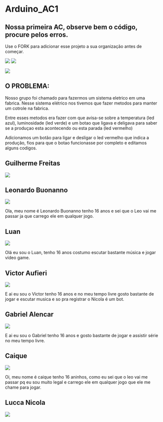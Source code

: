 # Arduino_AC1
## Nossa primeira AC, observe bem o código, procure pelos erros.

Use o FORK para adicionar esse projeto a sua organização antes de começar.

![](https://img.shields.io/github/forks/Leoruiz197/Arduino_AC1)
![](https://img.shields.io/github/stars/Leoruiz197/Arduino_AC1)

![](https://github.com/Bullfrog2RA/Arduino_AC1/blob/main/AC1.png)


## **O PROBLEMA:** 

Nosso grupo foi chamado para fazermos um sistema eletrico em uma fabrica. Nesse sistema elétrico nos tivemos que fazer metodos para manter um cotrole na fabrica.

Entre esses metodos era fazer com que avisa-se sobre a temperatura (led azul), luminosidade (led verde) e um botao que ligava e deligava para saber se a produçao esta acontecendo ou esta parada (led vermelho)

Adicionamos um botão para ligar e desligar o led vermelho que indica a produção, fios para que o botao funcionasse por completo e editamos alguns codigos.

## Guilherme Freitas
![](https://github.com/Bullfrog2RA/Arduino_AC1/blob/main/0.png)

## Leonardo Buonanno
![](https://github.com/Bullfrog2RA/Arduino_AC1/blob/main/Leonardo-Buonanno.png)

Ola, meu nome é Leonardo Buonanno tenho 16 anos e sei que o Leo vai me passar ja que carrego ele em qualquer jogo.

## Luan
![](https://github.com/Bullfrog2RA/Arduino_AC1/blob/main/unknown%20(1).png)

Olá eu sou o Luan, tenho 16 anos costumo escutar bastante música  e jogar vídeo game.

## Victor Aufieri
![](https://github.com/Bullfrog2RA/Arduino_AC1/blob/main/unknown%20(2).png)

E ai eu sou o Victor tenho 16 anos e no meu tempo livre gosto bastante de jogar e escutar musica e so pra registrar o Nicola é um bot.

## Gabriel Alencar
![](https://github.com/Bullfrog2RA/Arduino_AC1/blob/main/unknown%20(3).png)

E ai eu sou o Gabriel  tenho 16 anos e gosto bastante de jogar e assistir série  no meu tempo livre.

## Caique 
![](https://github.com/Bullfrog2RA/Arduino_AC1/blob/main/unknown%20(4).png)

Oi, meu nome é caique tenho 16 aninhos, como eu sei que o leo vai me passar pq eu sou muito legal e carrego ele em qualquer jogo que ele me chame para jogar.

## Lucca Nicola
![](https://github.com/Bullfrog2RA/Arduino_AC1/blob/main/unknown.png)
